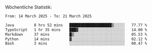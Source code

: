 
Wöchentliche Statistik:
<!--START_SECTION:waka-->

```txt
From: 14 March 2025 - To: 21 March 2025

Java         8 hrs 52 mins   ███████████████████▒░░░░░   77.77 %
TypeScript   1 hr 35 mins    ███▓░░░░░░░░░░░░░░░░░░░░░   14.00 %
Markdown     37 mins         █▒░░░░░░░░░░░░░░░░░░░░░░░   05.53 %
Python       14 mins         ▓░░░░░░░░░░░░░░░░░░░░░░░░   02.12 %
Bash         3 mins          ░░░░░░░░░░░░░░░░░░░░░░░░░   00.47 %
```

<!--END_SECTION:waka-->
